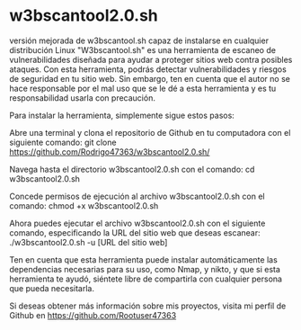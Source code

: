 # w3bscantool2.0.sh
versión mejorada de w3bscantool.sh capaz de instalarse en cualquier distribución Linux
"W3bscantool.sh" es una herramienta de escaneo de vulnerabilidades diseñada para ayudar a proteger sitios web contra posibles ataques. Con esta herramienta, podrás detectar vulnerabilidades y riesgos de seguridad en tu sitio web. Sin embargo, ten en cuenta que el autor no se hace responsable por el mal uso que se le dé a esta herramienta y es tu responsabilidad usarla con precaución.

Para instalar la herramienta, simplemente sigue estos pasos:

Abre una terminal y clona el repositorio de Github en tu computadora con el siguiente comando: git clone https://github.com/Rodrigo47363/w3bscantool2.0.sh/

Navega hasta el directorio w3bscantool2.0.sh con el comando: cd w3bscantool2.0.sh

Concede permisos de ejecución al archivo w3bscantool2.0.sh con el comando: chmod +x w3bscantool2.0.sh

Ahora puedes ejecutar el archivo w3bscantool2.0.sh con el siguiente comando, especificando la URL del sitio web que deseas escanear: ./w3bscantool2.0.sh -u [URL del sitio web]

Ten en cuenta que esta herramienta puede instalar automáticamente las dependencias necesarias para su uso, como Nmap, y nikto, y que si esta herramienta te ayudó, siéntete libre de compartirla con cualquier persona que pueda necesitarla.

Si deseas obtener más información sobre mis proyectos, visita mi perfil de Github en https://github.com/Rootuser47363
